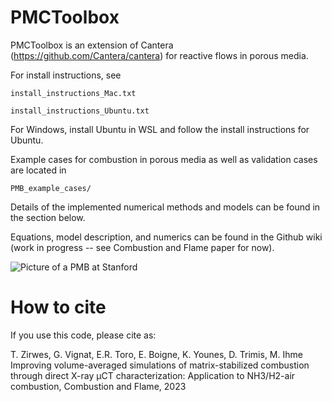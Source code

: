 # PMCToolbox

PMCToolbox is an extension of Cantera (https://github.com/Cantera/cantera) for
reactive flows in porous media.

For install instructions, see

``install_instructions_Mac.txt``

``install_instructions_Ubuntu.txt``

For Windows, install Ubuntu in WSL and follow the install instructions for Ubuntu.

Example cases for combustion in porous media as well as validation cases are located in

``PMB_example_cases/``

Details of the implemented numerical methods and models can be found in the section below.

Equations, model description, and numerics can be found in the Github wiki (work in progress -- see Combustion and Flame paper for now).

![Picture of a PMB at Stanford](https://github.com/IhmeGroup/PMCToolbox/blob/main/PMB_example_cases/pmb_stanford.png)

# How to cite

If you use this code, please cite as:

T. Zirwes, G. Vignat, E.R. Toro, E. Boigne, K. Younes, D. Trimis, M. Ihme
Improving volume-averaged simulations of matrix-stabilized combustion through direct X-ray µCT characterization: Application to NH3/H2-air combustion, Combustion and Flame, 2023
